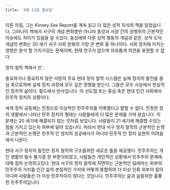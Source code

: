 ```yaml
---
title: '4월 11일 월요일'
---
```

이른 아침, 그는 Kinsey Sex Report를 계속 읽고 더 많은 성적 지식의 책을 읽었습니다. 그러나이 책에서 서구의 개념 변화뿐만 아니라 동양과 서양 간의 성행위의 근본적인 이슈에도 차이가 있음을 알 수있다. 동성애와 다른 성적 행동의 개념과 같은. 성적 도덕 개념의 변화는 20 세기 서구 사회 문화의 가장 큰 변화 중 하나이다. 사회 정치에 미치는 영향은 분석 할 가치가있는 문제이며, 현재 연구가 없으며 자유롭게 의견을 표현할 수 없다.

정치 철학 책에서 쓴 :

중요하거나 중요하지 않은 서방의 주요 현대 정치 철학 시스템은 실제 정치의 발전을 중심 축으로하며 실제 정치 과정에 모두 깊은 영향을 받는다. 그들은 모두 사상에서 현실적인 정치적 삶이다. 필드에서 반사입니다. 이 선도점 또는 중심 축은 현대 인간 사회에서 민주적 정치의 상황이다.

세계 정치 공동체는 진정으로 이상적인 민주주의를 이룩했다고 말할 수 없다. 진정한 정치 생활에서 나타난 민주 정치의 형태는 사람들에게 더 많은 문제를 가져 왔습니다. 이 문제는 20 세기에 해결되지 않는 것처럼 보입니다. 사람들이 21 세기에 해결할 수있는 힘을 가지고 있는지 여부에 달려 있습니다. 따라서 현대 서구 정치 철학의 근본적인 논쟁과 근본적인 논쟁은 민주적 인 정치의 성공에서가 아니라 민주적 인 정치 실현의 어려움에서 나온다.

현대 서구 정치의 발전은 정치 철학의 구조를위한 새로운 틀을 제공했다. 민주주의는 개인 생활의 필수 불가결 한 부분이되었고, 사람들은 개인적인 상황에서 민주주의 문제에 대해 점차 논의하고있다. 현대 서구의 정치 철학에 직면하는 근본적인 딜레마는 외부의 민주주의 가치를 인간 삶의 본질적인 가치와 어떻게 통합하여 더 이상 인류 외부의 힘이 아니며 사람들은 더 이상 민주적이지 않다는 것입니다. 민주주의는 삶과 삶을위한 훌륭한 민주주의입니다.

